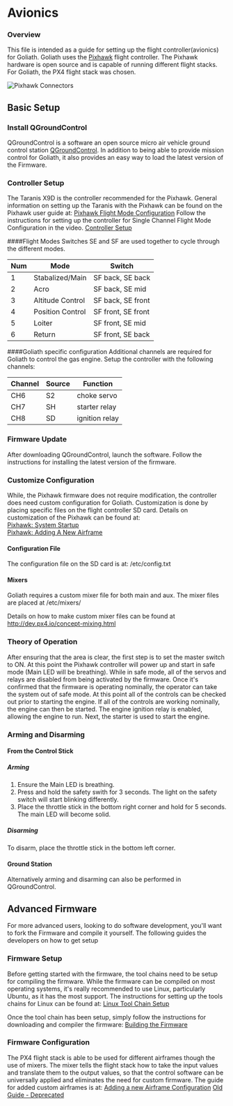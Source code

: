 
# Avionics
### Overview
This file is intended as a guide for setting up the flight controller(avionics) for Goliath. Goliath uses the [Pixhawk](http://www.px4.io) flight controller. The Pixhawk hardware is open source and is capable of running different flight stacks. For Goliath, the PX4 flight stack was chosen.

![Pixhawk Connectors](https://pixhawk.org/_media/modules/pixhawk_connectors.png)

## Basic Setup
### Install QGroundControl
QGroundControl is a software an open source micro air vehicle ground control station [QGroundControl](http://qgroundcontrol.com). In addition to being able to provide mission control for Goliath, it also provides an easy way to load the latest version of the Firmware.

### Controller Setup
The Taranis X9D is the controller recommended for the Pixhawk. General information on setting up the Taranis with the Pixhawk can be found on the Pixhawk user guide at:
[Pixhawk Flight Mode Configuration](http://px4.io/docs/flight-mode-configuration/)
Follow the instructions for setting up the controller for Single Channel Flight Mode Configuration in the video.
[Controller Setup](http://https://youtu.be/scqO7vbH2jo)

####Flight Modes
Switches SE and SF are used together to cycle through the different modes.

Num | Mode | Switch
---|---|---
1|Stabalized/Main|SF back, SE back
2|Acro|SF back, SE mid
3|Altitude Control|SF back, SE front
4|Position Control|SF front, SE front
5|Loiter|SF front, SE mid
6|Return|SF front, SE back

####Goliath specific configuration
Additional channels are required for Goliath to control the gas engine. Setup the controller with the following channels: 

Channel | Source | Function
---|---|---
CH6 | S2 | choke servo
CH7 | SH | starter relay
CH8 | SD | ignition relay

### Firmware Update
After downloading QGroundControl, launch the software. Follow the instructions for installing the latest version of the firmware.

### Customize Configuration
While, the Pixhawk firmware does not require modification, the controller does need custom configuration for Goliath. Customization is done by placing specific files on the flight controller SD card. Details on customization of the Pixhawk can be found at:<br>
[Pixhawk: System Startup](http://dev.px4.io/advanced-system-startup.html)<br>
[Pixhawk: Adding A New Airframe](http://dev.px4.io/airframes-adding-a-new-frame.html)

#### Configuration File
The configuration file on the SD card is at: /etc/config.txt

#### Mixers
Goliath requires a custom mixer file for both main and aux. The mixer files are placed at /etc/mixers/

Details on how to make custom mixer files can be found at http://dev.px4.io/concept-mixing.html

### Theory of Operation
After ensuring that the area is clear, the first step is to set the master switch to ON. At this point the Pixhawk controller will power up and start in safe mode (Main LED will be breathing). While in safe mode, all of the servos and relays are disabled from being activated by the firmware. Once it's confirmed that the firmware is operating nominally, the operator can take the system out of safe mode. At this point all of the controls can be checked out prior to starting the engine. If all of the controls are working nominally, the engine can then be started. The engine ignition relay is enabled, allowing the engine to run. Next, the starter is used to start the engine.

### Arming and Disarming
#### From the Control Stick
##### Arming
1. Ensure the Main LED is breathing.
2. Press and hold the safety swith for 3 seconds. The light on the safety switch will start blinking differently.
3. Place the throttle stick in the bottom right corner and hold for 5 seconds. The main LED will become solid.
##### Disarming
To disarm, place the throttle stick in the bottom left corner.

#### Ground Station
Alternatively arming and disarming can also be performed in QGroundControl.

## Advanced Firmware
For more advanced users, looking to do software development, you'll want to fork the Firmware and compile it yourself. The following guides the developers on how to get setup

### Firmware Setup
Before getting started with the firmware, the tool chains need to be setup for compiling the firmware. While the firmware can be compiled on most operating systems, it's really recommended to use Linux, particularly Ubuntu, as it has the most support. The instructions for setting up the tools chains for Linux can be found at:
[Linux Tool Chain Setup](http://dev.px4.io/starting-installing-linux.html)

Once the tool chain has been setup, simply follow the instructions for downloading and compiler the firmware:
[Building the Firmware](http://dev.px4.io/starting-building.html)

### Firmware Configuration
The PX4 flight stack is able to be used for different airframes though the use of mixers. The mixer tells the flight stack how to take the input values and translate them to the output values, so that the control software can be universally applied and eliminates the need for custom firmware. The guide for added custom airframes is at:
[Adding a new Airframe Configuration](http://dev.px4.io/airframes-adding-a-new-frame.html)
[Old Guide - Deprecated](https://pixhawk.org/dev/mixing)


